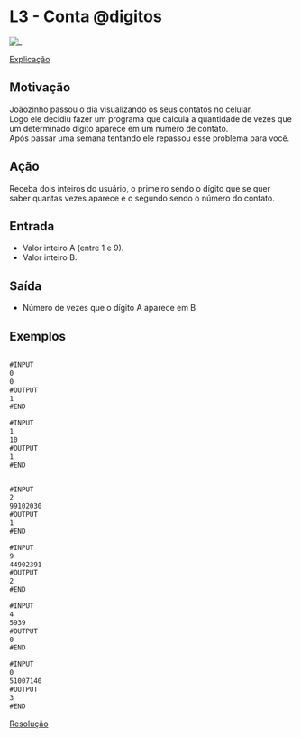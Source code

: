 # L3 - Conta @digitos

![_](cover.jpg)

[Explicação](https://youtu.be/1zT-Y0Zb1K0)

## Motivação

Joãozinho passou o dia visualizando os seus contatos no celular.  
Logo ele decidiu fazer um programa que calcula a quantidade de vezes que um determinado dígito aparece em um número de contato.  
Após passar uma semana tentando ele repassou esse problema para você.  

## Ação

Receba dois inteiros do usuário, o primeiro sendo o dígito que se quer saber quantas vezes aparece e o segundo sendo o número do contato.

## Entrada

* Valor inteiro A (entre 1 e 9).
* Valor inteiro B.

## Saída

* Número de vezes que o dígito A aparece em B  

## Exemplos

```txt

#INPUT
0
0
#OUTPUT
1
#END

#INPUT
1
10
#OUTPUT
1
#END


#INPUT
2
99102030
#OUTPUT
1
#END

#INPUT
9
44902391
#OUTPUT
2
#END

#INPUT
4
5939
#OUTPUT
0
#END

#INPUT
0
51007140
#OUTPUT
3
#END
```

[Resolução](https://youtu.be/utRdA8SwBzA)
